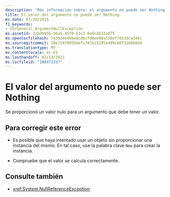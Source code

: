```yaml
---
description: 'Más información sobre: el argumento no puede ser Nothing'
title: El valor del argumento no puede ser Nothing
ms.date: 07/20/2015
f1_keywords:
- vbrGeneral_ArgumentNullException
ms.assetid: 2abd995b-36a5-45f0-b3c1-6e0c3b31a875
ms.openlocfilehash: 7a35d464b9e8cdbcfd0ee98a538eff653dca346c
ms.sourcegitcommit: 10e719780594efc781b15295e499c66f316068b8
ms.translationtype: MT
ms.contentlocale: es-ES
ms.lasthandoff: 02/14/2021
ms.locfileid: "100472337"
---
```

# <a name="argument-cannot-be-nothing"></a>El valor del argumento no puede ser Nothing

Se proporcionó un valor nulo para un argumento que debe tener un valor.  
  
## <a name="to-correct-this-error"></a>Para corregir este error  
  
- Es posible que haya intentado usar un objeto sin proporcionar una instancia del mismo. En tal caso, use la palabra clave `New` para crear la instancia.  
  
- Compruebe que el valor se calcula correctamente.  
  
## <a name="see-also"></a>Consulte también

- <xref:System.NullReferenceException>
